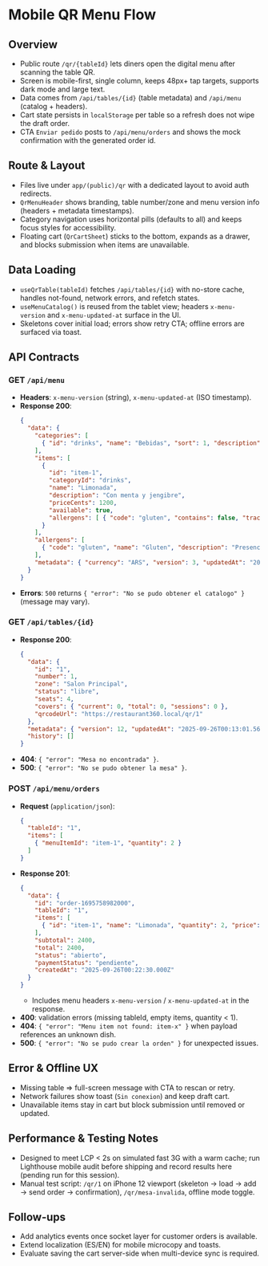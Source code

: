 # Mobile QR Menu Flow

## Overview
- Public route `/qr/{tableId}` lets diners open the digital menu after scanning the table QR.
- Screen is mobile-first, single column, keeps 48px+ tap targets, supports dark mode and large text.
- Data comes from `/api/tables/{id}` (table metadata) and `/api/menu` (catalog + headers).
- Cart state persists in `localStorage` per table so a refresh does not wipe the draft order.
- CTA `Enviar pedido` posts to `/api/menu/orders` and shows the mock confirmation with the generated order id.

## Route & Layout
- Files live under `app/(public)/qr` with a dedicated layout to avoid auth redirects.
- `QrMenuHeader` shows branding, table number/zone and menu version info (headers + metadata timestamps).
- Category navigation uses horizontal pills (defaults to all) and keeps focus styles for accessibility.
- Floating cart (`QrCartSheet`) sticks to the bottom, expands as a drawer, and blocks submission when items are unavailable.

## Data Loading
- `useQrTable(tableId)` fetches `/api/tables/{id}` with no-store cache, handles not-found, network errors, and refetch states.
- `useMenuCatalog()` is reused from the tablet view; headers `x-menu-version` and `x-menu-updated-at` surface in the UI.
- Skeletons cover initial load; errors show retry CTA; offline errors are surfaced via toast.

## API Contracts

### GET `/api/menu`
- **Headers**: `x-menu-version` (string), `x-menu-updated-at` (ISO timestamp).
- **Response 200**:
  ```json
  {
    "data": {
      "categories": [
        { "id": "drinks", "name": "Bebidas", "sort": 1, "description": "" }
      ],
      "items": [
        {
          "id": "item-1",
          "categoryId": "drinks",
          "name": "Limonada",
          "description": "Con menta y jengibre",
          "priceCents": 1200,
          "available": true,
          "allergens": [ { "code": "gluten", "contains": false, "traces": true } ]
        }
      ],
      "allergens": [
        { "code": "gluten", "name": "Gluten", "description": "Presencia o trazas de gluten" }
      ],
      "metadata": { "currency": "ARS", "version": 3, "updatedAt": "2025-09-25T23:41:12.000Z" }
    }
  }
  ```
- **Errors**: `500` returns `{ "error": "No se pudo obtener el catalogo" }` (message may vary).

### GET `/api/tables/{id}`
- **Response 200**:
  ```json
  {
    "data": {
      "id": "1",
      "number": 1,
      "zone": "Salon Principal",
      "status": "libre",
      "seats": 4,
      "covers": { "current": 0, "total": 0, "sessions": 0 },
      "qrcodeUrl": "https://restaurant360.local/qr/1"
    },
    "metadata": { "version": 12, "updatedAt": "2025-09-26T00:13:01.565Z" },
    "history": []
  }
  ```
- **404**: `{ "error": "Mesa no encontrada" }`.
- **500**: `{ "error": "No se pudo obtener la mesa" }`.

### POST `/api/menu/orders`
- **Request** (`application/json`):
  ```json
  {
    "tableId": "1",
    "items": [
      { "menuItemId": "item-1", "quantity": 2 }
    ]
  }
  ```
- **Response 201**:
  ```json
  {
    "data": {
      "id": "order-1695758982000",
      "tableId": "1",
      "items": [
        { "id": "item-1", "name": "Limonada", "quantity": 2, "price": 1200 }
      ],
      "subtotal": 2400,
      "total": 2400,
      "status": "abierto",
      "paymentStatus": "pendiente",
      "createdAt": "2025-09-26T00:22:30.000Z"
    }
  }
  ```
  - Includes menu headers `x-menu-version` / `x-menu-updated-at` in the response.
- **400**: validation errors (missing tableId, empty items, quantity < 1).
- **404**: `{ "error": "Menu item not found: item-x" }` when payload references an unknown dish.
- **500**: `{ "error": "No se pudo crear la orden" }` for unexpected issues.

## Error & Offline UX
- Missing table => full-screen message with CTA to rescan or retry.
- Network failures show toast (`Sin conexion`) and keep draft cart.
- Unavailable items stay in cart but block submission until removed or updated.

## Performance & Testing Notes
- Designed to meet LCP < 2s on simulated fast 3G with a warm cache; run Lighthouse mobile audit before shipping and record results here (pending run for this session).
- Manual test script: `/qr/1` on iPhone 12 viewport (skeleton -> load -> add -> send order -> confirmation), `/qr/mesa-invalida`, offline mode toggle.

## Follow-ups
- Add analytics events once socket layer for customer orders is available.
- Extend localization (ES/EN) for mobile microcopy and toasts.
- Evaluate saving the cart server-side when multi-device sync is required.
